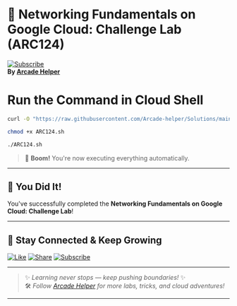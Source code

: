 
# 🚀 Networking Fundamentals on Google Cloud: Challenge Lab (ARC124)  
[![Subscribe](https://img.shields.io/badge/Subscribe-YouTube-red?style=for-the-badge&logo=youtube)](https://www.youtube.com/@ArcadeHelper1418)  
**By [Arcade Helper](https://www.youtube.com/@ArcadeHelper1418)**

# Run the Command in Cloud Shell
```bash
curl -O "https://raw.githubusercontent.com/Arcade-helper/Solutions/main/Networking%20Fundamentals%20on%20Google%20Cloud%3A%20Challenge%20Lab/ARC124.sh"

chmod +x ARC124.sh

./ARC124.sh
```
> 🚀 **Boom!** You're now executing everything automatically.

---

## 🎉 You Did It!  
You've successfully completed the **Networking Fundamentals on Google Cloud: Challenge Lab**!  

---

## 🌟 Stay Connected & Keep Growing

[![Like](https://img.shields.io/badge/Like-❤️-pink?style=for-the-badge)](https://www.youtube.com/@ArcadeHelper1418) 
[![Share](https://img.shields.io/badge/Share-🔁-blue?style=for-the-badge)](https://www.youtube.com/@ArcadeHelper1418) 
[![Subscribe](https://img.shields.io/badge/Subscribe-🔔-red?style=for-the-badge)](https://www.youtube.com/@ArcadeHelper1418)

---

> ✨ *Learning never stops — keep pushing boundaries!* ✨  
> 🛠️ *Follow [Arcade Helper](https://www.youtube.com/@ArcadeHelper1418) for more labs, tricks, and cloud adventures!*

---  
